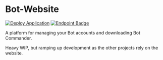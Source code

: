 # Bot-Website

[![Deploy Application](https://github.com/SVKruik-Organization/Bot-Website/actions/workflows/deploy.yml/badge.svg)](https://github.com/SVKruik-Organization/Bot-Website/actions/workflows/deploy.yml)
[![Endpoint Badge](https://img.shields.io/endpoint?url=https%3A%2F%2Fbots.stefankruik.com%2Fapi%2Fstatus%2Fbadge)](https://bots.stefankruik.com)

A platform for managing your Bot accounts and downloading Bot Commander.

Heavy WIP, but ramping up development as the other projects rely on the website.
